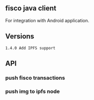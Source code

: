## fisco java client
For integration with Android application.

## Versions
```
1.4.0 Add IPFS support
```
## API
### push fisco transactions


### push img to ipfs node




